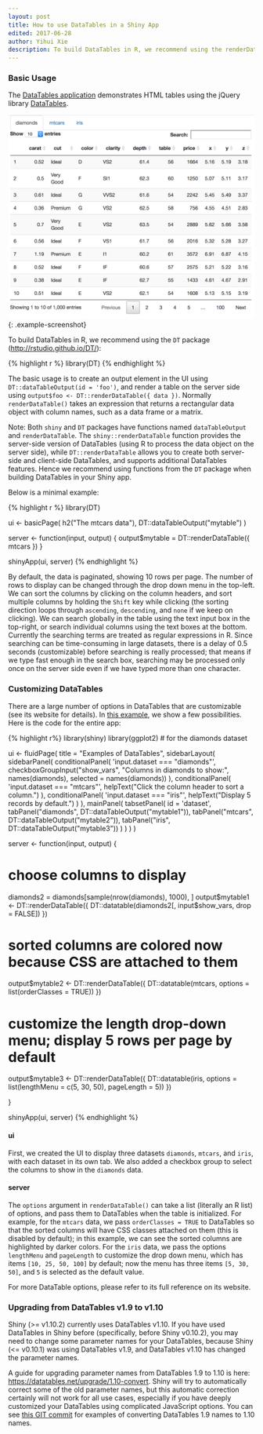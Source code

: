 ```yaml
---
layout: post
title: How to use DataTables in a Shiny App
edited: 2017-06-28
author: Yihui Xie
description: To build DataTables in R, we recommend using the renderDataTable function in the DT package. By default, the data is paginated, showing 10 rows per page.
---
```


### Basic Usage

The [DataTables application](https://gallery.shinyapps.io/012-datatables/)
demonstrates HTML tables using the jQuery library
[DataTables](http://datatables.net).

![DataTables Screenshot](../../images/datatable.png){: .example-screenshot}

To build DataTables in R, we recommend using the `DT` package (http://rstudio.github.io/DT/):

{% highlight r %}
library(DT)
{% endhighlight %}

The basic usage is to create an output element in the UI using
`DT::dataTableOutput(id = 'foo')`, and render a table on the server side using
`output$foo <- DT::renderDataTable({ data })`. Normally `renderDataTable()` 
takes an expression that returns a rectangular data object with column names, 
such as a data frame or a matrix. 

Note: Both `shiny` and `DT` packages have functions named `dataTableOutput` and 
`renderDataTable`. The `shiny::renderDataTable` function provides the server-side 
version of DataTables (using R to process the data object on the server side), while `DT::renderDataTable` allows you to create both server-side and client-side 
DataTables, and supports additional DataTables features. Hence we recommend using 
functions from the `DT` package when building DataTables in your Shiny app.

Below is a minimal example:

{% highlight r %}
library(DT)

ui <- basicPage(
  h2("The mtcars data"),
  DT::dataTableOutput("mytable")
)

server <- function(input, output) {
  output$mytable = DT::renderDataTable({
    mtcars
  })
}
  
shinyApp(ui, server)
{% endhighlight %}

By default, the data is paginated, showing 10 rows per page. The number of
rows to display can be changed through the drop down menu in the top-left.
We can sort the columns by clicking on the column headers, and sort multiple
columns by holding the `Shift` key while clicking (the sorting direction
loops through `ascending`, `descending`, and `none` if we keep on clicking).
We can search globally in the table using the text input box in the
top-right, or search individual columns using the text boxes at the bottom.
Currently the searching terms are treated as regular expressions in R. Since
searching can be time-consuming in large datasets, there is a delay of 0.5
seconds (customizable) before searching is really processed; that means if
we type fast enough in the search box, searching may be processed only once
on the server side even if we have typed more than one character.

### Customizing DataTables

There are a large number of options in DataTables that are customizable (see its
website for details). In [this
example](https://gallery.shinyapps.io/012-datatables/), we show a few
possibilities. Here is the code for the entire app:

{% highlight r%}
library(shiny)
library(ggplot2)  # for the diamonds dataset

ui <- fluidPage(
  title = "Examples of DataTables",
  sidebarLayout(
    sidebarPanel(
      conditionalPanel(
        'input.dataset === "diamonds"',
        checkboxGroupInput("show_vars", "Columns in diamonds to show:",
                           names(diamonds), selected = names(diamonds))
      ),
      conditionalPanel(
        'input.dataset === "mtcars"',
        helpText("Click the column header to sort a column.")
      ),
      conditionalPanel(
        'input.dataset === "iris"',
        helpText("Display 5 records by default.")
      )
    ),
    mainPanel(
      tabsetPanel(
        id = 'dataset',
        tabPanel("diamonds", DT::dataTableOutput("mytable1")),
        tabPanel("mtcars", DT::dataTableOutput("mytable2")),
        tabPanel("iris", DT::dataTableOutput("mytable3"))
      )
    )
  )
)

server <- function(input, output) {
  
  # choose columns to display
  diamonds2 = diamonds[sample(nrow(diamonds), 1000), ]
  output$mytable1 <- DT::renderDataTable({
    DT::datatable(diamonds2[, input$show_vars, drop = FALSE])
  })
  
  # sorted columns are colored now because CSS are attached to them
  output$mytable2 <- DT::renderDataTable({
    DT::datatable(mtcars, options = list(orderClasses = TRUE))
  })
  
  # customize the length drop-down menu; display 5 rows per page by default
  output$mytable3 <- DT::renderDataTable({
    DT::datatable(iris, options = list(lengthMenu = c(5, 30, 50), pageLength = 5))
  })
  
}

shinyApp(ui, server)
{% endhighlight %}

#### ui

First, we created the UI to display three datasets `diamonds`, 
`mtcars`, and `iris`, with each dataset in its own tab. We also 
added a checkbox group to select the columns to show in the
`diamonds` data.

#### server

The `options` argument in `renderDataTable()` can take a list (literally an
R list) of options, and pass them to DataTables when the table is
initialized. For example, for the `mtcars` data, we pass `orderClasses =
TRUE` to DataTables so that the sorted columns will have CSS classes
attached on them (this is disabled by default); in this example, we can see
the sorted columns are highlighted by darker colors. For the `iris` data, we
pass the options `lengthMenu` and `pageLength` to customize the drop
down menu, which has items `[10, 25, 50, 100]` by default; now the menu has
three items `[5, 30, 50]`, and `5` is selected as the default value.

For more DataTable options, please refer to its full reference on its website.

### Upgrading from DataTables v1.9 to v1.10

Shiny (>= v1.10.2) currently uses DataTables v1.10. If you have used DataTables
in Shiny before (specifically, before Shiny v0.10.2), you may need to change
some parameter names for your DataTables, because Shiny (<= v0.10.1) was using
DataTables v1.9, and DataTables v1.10 has changed the parameter names.

A guide for upgrading parameter names from DataTables 1.9 to 1.10 is here:
<https://datatables.net/upgrade/1.10-convert>. Shiny will try to automatically
correct some of the old parameter names, but this automatic correction certainly
will not work for all use cases, especially if you have deeply customized your
DataTables using complicated JavaScript options. You can see [this GIT
commit](https://github.com/rstudio/shiny-examples/commit/6f2a5618) for examples
of converting DataTables 1.9 names to 1.10 names.

